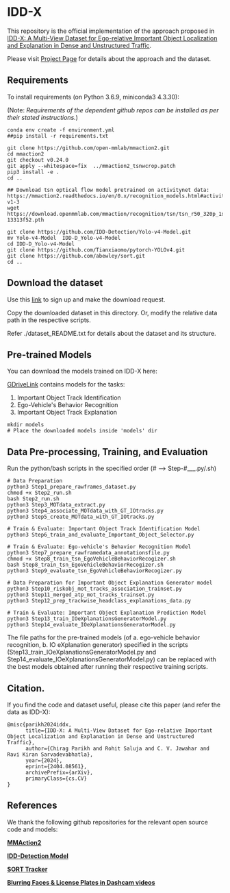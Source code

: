 # IDD-X

This repository is the official implementation of the approach proposed in [IDD-X: A Multi-View Dataset for Ego-relative Important Object Localization and Explanation in Dense and Unstructured Traffic](http://arxiv.org/abs/2404.08561). 

Please visit [Project Page](https://idd-x.github.io/) for details about the approach and the dataset.

<!-- >📋  Optional: include a graphic explaining approach
 -->

## Requirements

To install requirements (on Python 3.6.9, miniconda3 4.3.30):

(Note: *Requirements of the dependent github repos can be installed as per their stated instructions.*)

```setup
conda env create -f environment.yml
##pip install -r requirements.txt

git clone https://github.com/open-mmlab/mmaction2.git
cd mmaction2
git checkout v0.24.0
git apply --whitespace=fix  ../mmaction2_tsnwcrop.patch
pip3 install -e .
cd ..

## Download tsn optical flow model pretrained on activitynet data: https://mmaction2.readthedocs.io/en/0.x/recognition_models.html#activitynet-v1-3
wget https://download.openmmlab.com/mmaction/recognition/tsn/tsn_r50_320p_1x1x8_150e_activitynet_video_flow/tsn_r50_320p_1x1x8_150e_activitynet_video_flow_20200804-13313f52.pth

git clone https://github.com/IDD-Detection/Yolo-v4-Model.git
mv Yolo-v4-Model  IDD-D_Yolo-v4-Model 
cd IDD-D_Yolo-v4-Model 
git clone https://github.com/Tianxiaomo/pytorch-YOLOv4.git
git clone https://github.com/abewley/sort.git
cd ..
```

## Download the dataset

Use this [link]([https://cvit.iiit.ac.in/images/datasets/idd-x/iddx.tar.gz](https://idd.insaan.iiit.ac.in/dataset/download/)) to sign up and make the download request.

Copy the downloaded dataset in this directory. Or, modify the relative data path in the respective scripts.

Refer ./dataset_README.txt for details about the dataset and its structure.

## Pre-trained Models

You can download the models trained on IDD-X here:

[GDriveLink](https://drive.google.com/file/d/1QBR0fw9-UHcFVpUVMYVwwj88dKXIvTQ2/view?usp=sharing) contains models for the tasks:
1. Important Object Track Identification
2. Ego-Vehicle's Behavior Recognition
3. Important Object Track Explanation

```
mkdir models
# Place the downloaded models inside 'models' dir
```

<!-- >Alternatively you can have an additional column in your results table with a link to the models.
 -->
 
## Data Pre-processing, Training, and Evaluation

Run the python/bash scripts in the specified order (# --> Step-#___.py/.sh)
```
# Data Preparation
python3 Step1_prepare_rawframes_dataset.py
chmod +x Step2_run.sh
bash Step2_run.sh
python3 Step3_MOTdata_extract.py
python3 Step4_associate_MOTdata_with_GT_IOtracks.py
python3 Step5_create_MOTdata_with_GT_IOtracks.py

# Train & Evaluate: Important Object Track Identification Model 
python3 Step6_train_and_evaluate_Important_Object_Selector.py

# Train & Evaluate: Ego-vehicle's Behavior Recognition Model 
python3 Step7_prepare_rawframedata_annotationsfile.py
chmod +x Step8_train_tsn_EgoVehicleBehaviorRecogizer.sh
bash Step8_train_tsn_EgoVehicleBehaviorRecogizer.sh
python3 Step9_evaluate_tsn_EgoVehicleBehaviorRecogizer.py

# Data Preparation for Important Object Explanation Generator model
python3 Step10_riskobj_mot_tracks_association_trainset.py
python3 Step11_merged_atp_mot_tracks_trainset.py
python3 Step12_prep_trackwise_headclass_explanations_data.py

# Train & Evaluate: Important Object Explanation Prediction Model 
python3 Step13_train_IOeXplanationsGeneratorModel.py
python3 Step14_evaluate_IOeXplanationsGeneratorModel.py
```

The file paths for the pre-trained models (of a. ego-vehicle behavior recognition, b. IO eXplanation generator) specified in the scripts (Step13_train_IOeXplanationsGeneratorModel.py and Step14_evaluate_IOeXplanationsGeneratorModel.py) can be replaced with the best models obtained after running their respective training scripts.

<!-- ## Results

Our model achieves the following performance on :

### [Image Classification on ImageNet](https://paperswithcode.com/sota/image-classification-on-imagenet)

| Model name         | Top 1 Accuracy  | Top 5 Accuracy |
| ------------------ |---------------- | -------------- |
| My awesome model   |     85%         |      95%       |

>📋  Include a table of results from your paper, and link back to the leaderboard for clarity and context. If your main result is a figure, include that figure and link to the command or notebook to reproduce it. 
 -->

## Citation.
If you find the code and dataset useful, please cite this paper (and refer the data as IDD-X):
```
@misc{parikh2024iddx,
      title={IDD-X: A Multi-View Dataset for Ego-relative Important Object Localization and Explanation in Dense and Unstructured Traffic}, 
      author={Chirag Parikh and Rohit Saluja and C. V. Jawahar and Ravi Kiran Sarvadevabhatla},
      year={2024},
      eprint={2404.08561},
      archivePrefix={arXiv},
      primaryClass={cs.CV}
}
```

## References

We thank the following github repositories for the relevant open source code and models:

**[MMAction2](https://github.com/open-mmlab/mmaction2)**

**[IDD-Detection Model](https://github.com/IDD-Detection/Yolo-v4-Model)**

**[SORT Tracker](https://github.com/abewley/sort)**

**[Blurring Faces & License Plates in Dashcam videos](https://github.com/varungupta31/dashcam_anonymizer)**


